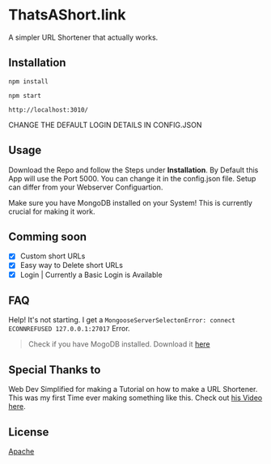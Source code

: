 # ThatsAShort.link
A simpler URL Shortener that actually works. 

## Installation
```
npm install
```
```
npm start
```
```
http://localhost:3010/
```
CHANGE THE DEFAULT LOGIN DETAILS IN CONFIG.JSON

## Usage 
Download the Repo and follow the Steps under **Installation**.
By Default this App will use the Port 5000. You can change it in the config.json file. Setup can differ from your Webserver Configuartion.

Make sure you have MongoDB installed on your System! This is currently crucial for making it work.

## Comming soon
- [x] Custom short URLs
- [x] Easy way to Delete short URLs
- [x] Login | Currently a Basic Login is Available

## FAQ

Help! It's not starting. I get a `MongooseServerSelectonError: connect ECONNREFUSED 127.0.0.1:27017` Error.
> Check if you have MogoDB installed. Download it [here](https://www.mongodb.com/download-center/community)


## Special Thanks to
Web Dev Simplified for making a Tutorial on how to make a URL Shortener. This was my first Time ever making something like this. Check out [his Video here](https://www.youtube.com/watch?v=SLpUKAGnm-g).

## License
[Apache](https://github.com/JNSAPH/ThatsAShort.link/blob/master/LICENSE)
